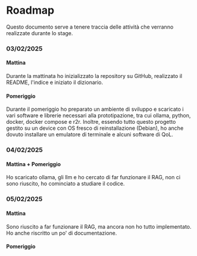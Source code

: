 # Roadmap

Questo documento serve a tenere traccia delle attività che verranno realizzate durante lo stage.

### 03/02/2025

#### Mattina

Durante la mattinata ho inizializzato la repository su GitHub, realizzato il README, l'indice e iniziato il dizionario. 

#### Pomeriggio

Durante il pomeriggio ho preparato un ambiente di sviluppo e scaricato i vari software e librerie necessari alla prototipazione, tra cui ollama, python, docker, docker compose e r2r.
Inoltre, essendo tutto questo progetto gestito su un device con OS fresco di reinstallazione (Debian), ho anche dovuto installare un emulatore di terminale e alcuni software di QoL.


### 04/02/2025

#### Mattina + Pomeriggio

Ho scaricato ollama, gli llm e ho cercato di far funzionare il RAG, non ci sono riuscito, ho cominciato a studiare il codice.

### 05/02/2025

#### Mattina

Sono riuscito a far funzionare il RAG, ma ancora non ho tutto implementato.
Ho anche riscritto un po' di documentazione.

#### Pomeriggio